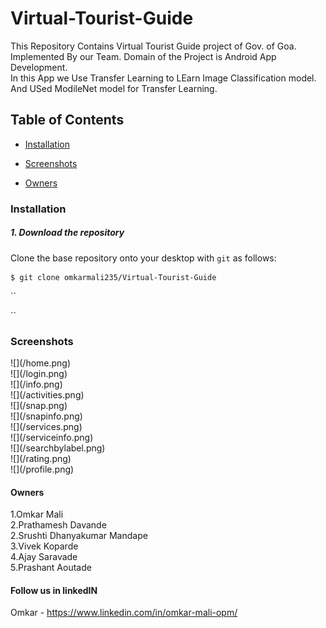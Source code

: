# Virtual-Tourist-Guide
This Repository Contains Virtual Tourist Guide project of Gov. of Goa. Implemented By our Team. Domain of the Project is Android App Development.<br>In this App we Use Transfer Learning to LEarn Image Classification model.<br>
And USed ModileNet model for Transfer Learning.<br>
## Table of Contents
* [Installation](#installation)

* [Screenshots](#Screenshots)
* [Owners](#Owners)

### Installation
##### 1. Download the repository

Clone the base repository onto your desktop with `git` as follows:
```console
$ git clone omkarmali235/Virtual-Tourist-Guide
```

``

``


### Screenshots
<p>![](/home.png)<br>
![](/login.png)<br>
![](/info.png)<br>
![](/activities.png)<br>
![](/snap.png)<br>
![](/snapinfo.png)<br>
![](/services.png)<br>
![](/serviceinfo.png)<br>
![](/searchbylabel.png)<br>
![](/rating.png)<br>
![](/profile.png)<br>


#### Owners
 1.Omkar Mali<br>
 2.Prathamesh Davande<br>
 2.Srushti Dhanyakumar Mandape <br>
 3.Vivek Koparde<br>
 4.Ajay Saravade<br>
 5.Prashant Aoutade<br>

#### Follow us in linkedIN
 Omkar - https://www.linkedin.com/in/omkar-mali-opm/

